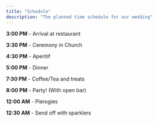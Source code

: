 ```yaml
---
title: "Schedule"
description: "The planned time schedule for our wedding"
---
```

<b>3:00 PM</b> - Arrival at restaurant

<b>3:30 PM</b>  - Ceremony in Church

<b>4:30 PM</b>  - Aperitif

<b>5:00 PM</b> - Dinner

<b>7:30 PM</b> - Coffee/Tea and treats

<b>8:00 PM</b> - Party! (With open bar)

<b>12:00 AM</b> - Pierogies

<b>12:30 AM</b> - Send off with sparklers

